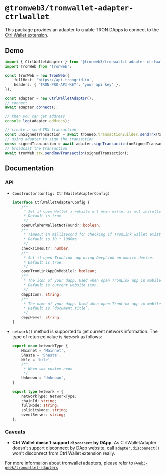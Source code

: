 # `@tronweb3/tronwallet-adapter-ctrlwallet`

This package provides an adapter to enable TRON DApps to connect to the [Ctrl Wallet extension](https://chromewebstore.google.com/detail/ctrl-wallet/hmeobnfnfcmdkdcmlblgagmfpfboieaf).

## Demo

```typescript
import { CtrlWalletAdapter } from '@tronweb3/tronwallet-adapter-ctrlwallet';
import TronWeb from 'tronweb';

const tronWeb = new TronWeb({
    fullHost: 'https://api.trongrid.io',
    headers: { 'TRON-PRO-API-KEY': 'your api key' },
});

const adapter = new CtrlWalletAdapter();
// connect
await adapter.connect();

// then you can get address
console.log(adapter.address);

// create a send TRX transaction
const unSignedTransaction = await tronWeb.transactionBuilder.sendTrx(targetAddress, 100, adapter.address);
// using adapter to sign the transaction
const signedTransaction = await adapter.signTransaction(unSignedTransaction);
// broadcast the transaction
await tronWeb.trx.sendRawTransaction(signedTransaction);
```

## Documentation

### API

-   `Constructor(config: CtrlWalletAdapterConfig)`
    ```typescript
    interface CtrlWalletAdapterConfig {
        /**
         * Set if open Wallet's website url when wallet is not installed.
         * Default is true.
         */
        openUrlWhenWalletNotFound?: boolean;
        /**
         * Timeout in millisecond for checking if TronLink wallet exists.
         * Default is 30 * 1000ms
         */
        checkTimeout?: number;
        /**
         * Set if open TronLink app using DeepLink on mobile device.
         * Default is true.
         */
        openTronLinkAppOnMobile?: boolean;
        /**
         * The icon of your dapp. Used when open TronLink app in mobile device browsers.
         * Default is current website icon.
         */
        dappIcon?: string;
        /**
         * The name of your dapp. Used when open TronLink app in mobile device browsers.
         * Default is `document.title`.
         */
        dappName?: string;
    }
    ```
-   `network()` method is supported to get current network information. The type of returned value is `Network` as follows:

    ```typescript
    export enum NetworkType {
        Mainnet = 'Mainnet',
        Shasta = 'Shasta',
        Nile = 'Nile',
        /**
         * When use custom node
         */
        Unknown = 'Unknown',
    }

    export type Network = {
        networkType: NetworkType;
        chainId: string;
        fullNode: string;
        solidityNode: string;
        eventServer: string;
    };
    ```

### Caveats

-   **Ctrl Wallet doesn't support `disconnect` by DApp**. As CtrlWalletAdapter doesn't support disconnect by DApp website, call `adapter.disconnect()` won't disconnect from Ctrl Wallet extension really.

For more information about tronwallet adapters, please refer to [`@web3-geek/tronwallet-adapters`](https://github.com/web3-geek/tronwallet-adapter/tree/main/packages/adapters/adapters)
